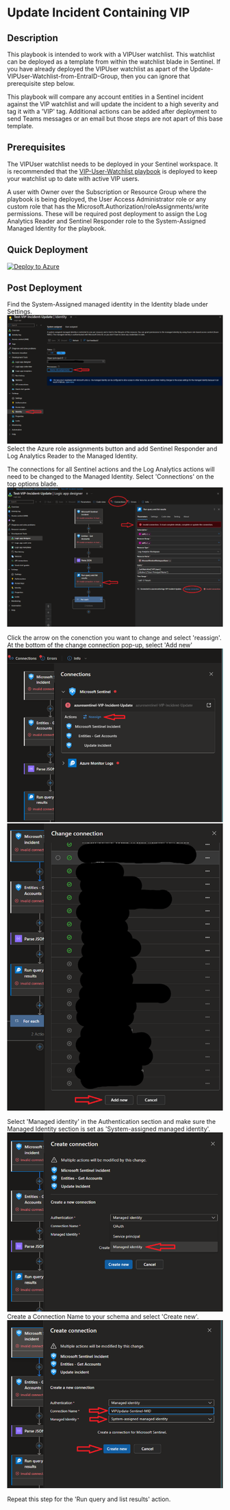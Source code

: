# Update Incident Containing VIP

## Description

This playbook is intended to work with a VIPUser watchlist. This watchlist can be deployed as a template from within the watchlist blade in Sentinel. If you have already deployed the VIPUser watchlist as apart of the Update-VIPUser-Watchlist-from-EntraID-Group, then you can ignore that prerequisite step below.

This playbook will compare any account entities in a Sentinel incident against the VIP watchlist and will update the incident to a high severity and tag it with a 'VIP' tag. Additional actions can be added after deployment to send Teams messages or an email but those steps are not apart of this base template.

## Prerequisites

The VIPUser watchlist needs to be deployed in your Sentinel workspace. It is recommended that the [VIP-User-Watchlist playbook](https://github.com/Ascent-Solutions-LLC/ProServ_AutomationKits/tree/main/Playbooks/Update-VIPUsers-Watchlist-from-EntraID-Group) is deployed to keep your watchlist up to date with active VIP users.

A user with Owner over the Subscription or Resource Group where the playbook is being deployed, the User Access Administrator role or any custom role that has the Microsoft.Authorization/roleAssignments/write permissions. These will be required post deployment to assign the Log Analytics Reader and Sentinel Responder role to the System-Assigned Managed Identity for the playbook.

## Quick Deployment

[![Deploy to Azure](https://aka.ms/deploytoazurebutton)](https://portal.azure.com/#create/Microsoft.Template/uri/https%3A%2F%2Fraw.githubusercontent.com%2FAscent-Solutions-LLC%2FProServ_AutomationKits%2Fmain%2FPlaybooks%2FUpdate-VIP-Incident%2FIncident-Contains-VIP-Update.json)

## Post Deployment

Find the System-Assigned managed identity in the Identity blade under Settings.
![alt text](images/MID-01.png)
Select the Azure role assignments button and add Sentinel Responder and Log Analytics Reader to the Managed Identity.

The connections for all Sentinel actions and the Log Analytics actions will need to be changed to the Managed Identity. Select 'Connections' on the top options blade.
![alt text](images/MID-02.png)

Click the arrow on the conenction you want to change and select 'reassign'. At the bottom of the change connection pop-up, select 'Add new'
![alt text](images/MID-03.png)
![alt text](images/MID-04.png)

Select 'Managed identity' in the Authentication section and make sure the Managed Identity section is set as 'System-assigned managed identity'.
![alt text](images/MID-05.png)
Create a Connection Name to your schema and select 'Create new'.
![alt text](images/MID-06.png)

Repeat this step for the 'Run query and list results' action.
